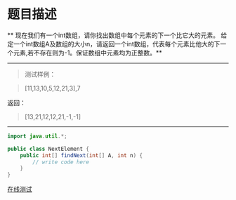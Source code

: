 # 题目描述

** 现在我们有一个int数组，请你找出数组中每个元素的下一个比它大的元素。
给定一个int数组A及数组的大小n，请返回一个int数组，代表每个元素比他大的下一个元素,若不存在则为-1。保证数组中元素均为正整数。**
***
>测试样例：

>[11,13,10,5,12,21,3],7
>
返回：

>[13,21,12,12,21,-1,-1]

***
```java
import java.util.*;

public class NextElement {
    public int[] findNext(int[] A, int n) {
        // write code here
    }
}
```
[在线测试](http://www.nowcoder.com/practice/11ae41035eef4ed9b354d0752f5abc6f?tpId=8&tqId=11067&rp=1&ru=/ta/cracking-the-coding-interview&qru=/ta/cracking-the-coding-interview/question-ranking)